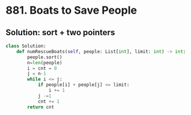 # 881. Boats to Save People

## Solution:  sort + two pointers

```py
class Solution:
    def numRescueBoats(self, people: List[int], limit: int) -> int:
        people.sort()
        n=len(people)
        i = cnt = 0
        j = n-1
        while i <= j:
            if people[i] + people[j] <= limit:
                i += 1
            j -=1
            cnt += 1
        return cnt
```